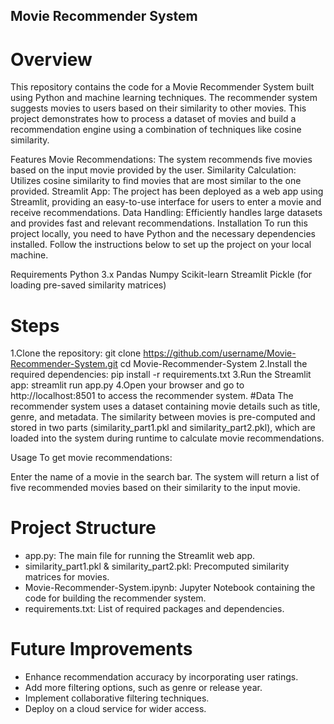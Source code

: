 ## Movie Recommender System
# Overview
This repository contains the code for a Movie Recommender System built using Python and machine learning techniques. The recommender system suggests movies to users based on their similarity to other movies. This project demonstrates how to process a dataset of movies and build a recommendation engine using a combination of techniques like cosine similarity.

Features
Movie Recommendations: The system recommends five movies based on the input movie provided by the user.
Similarity Calculation: Utilizes cosine similarity to find movies that are most similar to the one provided.
Streamlit App: The project has been deployed as a web app using Streamlit, providing an easy-to-use interface for users to enter a movie and receive recommendations.
Data Handling: Efficiently handles large datasets and provides fast and relevant recommendations.
Installation
To run this project locally, you need to have Python and the necessary dependencies installed. Follow the instructions below to set up the project on your local machine.

Requirements
Python 3.x
Pandas
Numpy
Scikit-learn
Streamlit
Pickle (for loading pre-saved similarity matrices)
# Steps
1.Clone the repository:
git clone https://github.com/username/Movie-Recommender-System.git
cd Movie-Recommender-System
2.Install the required dependencies:
pip install -r requirements.txt
3.Run the Streamlit app:
streamlit run app.py
4.Open your browser and go to http://localhost:8501 to access the recommender system.
#Data
The recommender system uses a dataset containing movie details such as title, genre, and metadata. The similarity between movies is pre-computed and stored in two parts (similarity_part1.pkl and similarity_part2.pkl), which are loaded into the system during runtime to calculate movie recommendations.

Usage
To get movie recommendations:

Enter the name of a movie in the search bar.
The system will return a list of five recommended movies based on their similarity to the input movie.
# Project Structure
- app.py: The main file for running the Streamlit web app.
- similarity_part1.pkl & similarity_part2.pkl: Precomputed similarity matrices for movies.
- Movie-Recommender-System.ipynb: Jupyter Notebook containing the code for building the recommender system.
- requirements.txt: List of required packages and dependencies.
# Future Improvements
- Enhance recommendation accuracy by incorporating user ratings.
- Add more filtering options, such as genre or release year.
- Implement collaborative filtering techniques.
- Deploy on a cloud service for wider access.
